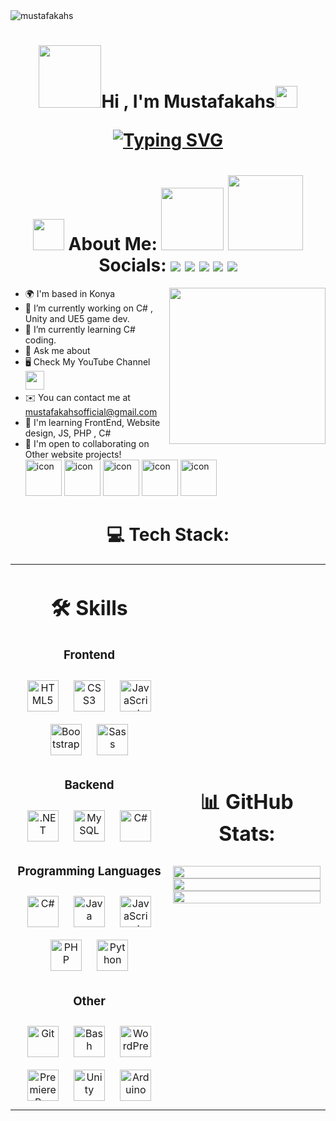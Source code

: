 <img src="https://visitcount.itsvg.in/api?id=mustafakahsofficial&icon=2&color=5)](https://visitcount.itsvg.in" alt="mustafakahs" /> 

<h1 align="center"><picture><img src="https://i.giphy.com/media/v1.Y2lkPTc5MGI3NjExaXVhMjc0N2t0bjA4Nm1oZWFsdXltZGwwamt4MGdzZmZycnVhamZ3NiZlcD12MV9pbnRlcm5hbF9naWZfYnlfaWQmY3Q9cw/f7omQNmgiyjj5sffvZ/giphy.gif" width = 100px></picture>Hi , I'm Mustafakahs<img src="https://media.giphy.com/media/hvRJCLFzcasrR4ia7z/giphy.gif" width="35"> 
	<p align="center">
  	<a href="https://git.io/typing-svg"><img src="https://readme-typing-svg.herokuapp.com?font=Architects+Daughter&pause=1000&center=true&width=435&lines=Full+Stack+Web+Developer;Game+Developer" alt="Typing SVG" /></a>
</p>
</h1>

<h1>
	<div align="center">
	<picture><img src = "https://github.com/7oSkaaa/7oSkaaa/blob/main/Images/about_me.gif?raw=true" width = 50px></picture> About Me:
	<picture><img src="https://i.giphy.com/media/v1.Y2lkPTc5MGI3NjExbW5pZTVlZGtnbGNiOWt5MXRwbW1rY2c3NnQ2cXZueWltdHB3a2ZrMSZlcD12MV9pbnRlcm5hbF9naWZfYnlfaWQmY3Q9cw/7j2hfyeVcDtf2/giphy.gif" width = 100px></picture>
	<picture><img src="https://user-images.githubusercontent.com/73097560/115834477-dbab4500-a447-11eb-908a-139a6edaec5c.gif" width= 120px></picture>
	Socials:
	 <a href="mailto:mustafakahsofficial@gmail.com"><img src="https://skillicons.dev/icons?i=gmail" /></a>
 	 <a href="https://www.linkedin.com/in/mustafakahs"><img src="https://skillicons.dev/icons?i=linkedin" /></a>
  	 <a href="https://www.instagram.com/mustafakahs/"><img src="https://skillicons.dev/icons?i=instagram" /></a>
	 <a href="https://x.com/mustafakahscode"><img src="https://img.icons8.com/?size=50&id=ZNMifeqJbPRv&format=png&color=000000" /></a>
	 <a href="mailto:mustafamehmet@windowslive.com"><img src="https://img.icons8.com/?size=55&id=OumT4lIcOllS&format=png&color=000000" /></a>
	</div>
</h1>
  <picture> <img align="right"  src="https://github.com/7oSkaaa/7oSkaaa/blob/main/Images/Right_Side.gif?raw=true" width = 250p></picture>
 


<p>
  
- 🌍 I'm based in Konya
- 🔭 I’m currently working on C# , Unity and UE5 game dev.
- 🌱 I’m currently learning C# coding.
- 💬 Ask me about
- 🖥️ Check My YouTube Channel <a href="https://www.youtube.com/@mustafakahsofficial" target="_blank"> <img src="https://img.icons8.com/?size=100&id=19318&format=png&color=000000" width="30" height="30"></a>  
- ✉️ You can contact me at mustafakahsofficial@gmail.com 
- 🧠 I'm learning FrontEnd, Website design, JS, PHP , C#
- 🤝 I'm open to collaborating on Other website projects!
  <div >
	<img src="https://techstack-generator.vercel.app/js-icon.svg" alt="icon" width="58" height="58" />
	<img src="https://techstack-generator.vercel.app/csharp-icon.svg" alt="icon" width="58" height="58" />
	<img src="https://techstack-generator.vercel.app/python-icon.svg" alt="icon" width="58" height="58" />
	<img src="https://techstack-generator.vercel.app/github-icon.svg" alt="icon" width="58" height="58" />
	<img src="https://techstack-generator.vercel.app/mysql-icon.svg" alt="icon" width="58" height="58" />
</div>
</p>




<h1 align="center">💻 Tech Stack: </h1>

<table align="center" width="100%" >
 <tr>
    <td align="left" width="50%">
      
# <p align="center">🛠️ Skills</p>
### <div align="center">__Frontend__</div>   
<div align="center">  
<a href="https://en.wikipedia.org/wiki/HTML5" target="_blank"><img style="margin: 10px" src="https://profilinator.rishav.dev/skills-assets/html5-original-wordmark.svg" alt="HTML5" height="50" /></a>  
<a href="https://www.w3schools.com/css/" target="_blank"><img style="margin: 10px" src="https://profilinator.rishav.dev/skills-assets/css3-original-wordmark.svg" alt="CSS3" height="50" /></a>  
<a href="https://www.javascript.com/" target="_blank"><img style="margin: 10px" src="https://profilinator.rishav.dev/skills-assets/javascript-original.svg" alt="JavaScript" height="50" /></a>  
<a href="https://getbootstrap.com/docs/3.4/javascript/" target="_blank"><img style="margin: 10px" src="https://profilinator.rishav.dev/skills-assets/bootstrap-plain.svg" alt="Bootstrap" height="50" /></a>  
<a href="https://sass-lang.com/" target="_blank"><img style="margin: 10px" src="https://profilinator.rishav.dev/skills-assets/sass-original.svg" alt="Sass" height="50" /></a>  
</div>  

### <div align="center">__Backend__</div>  
<div align="center">  
<a href="https://dotnet.microsoft.com/download/dotnet-framework" target="_blank"><img style="margin: 10px" src="https://profilinator.rishav.dev/skills-assets/dot-net-original-wordmark.svg" alt=".NET" height="50" /></a>  
<a href="https://www.mysql.com/" target="_blank"><img style="margin: 10px" src="https://profilinator.rishav.dev/skills-assets/mysql-original-wordmark.svg" alt="MySQL" height="50" /></a>  
<a href="https://docs.microsoft.com/en-us/dotnet/csharp/" target="_blank"><img style="margin: 10px" src="https://profilinator.rishav.dev/skills-assets/csharp-original.svg" alt="C#" height="50" /></a>  
</div>

### <div align="center">__Programming Languages__</div> 
<div align="center">  
<a href="https://docs.microsoft.com/en-us/dotnet/csharp/" target="_blank"><img style="margin: 10px" src="https://profilinator.rishav.dev/skills-assets/csharp-original.svg" alt="C#" height="50" /></a>  
<a href="https://www.java.com/" target="_blank"><img style="margin: 10px" src="https://profilinator.rishav.dev/skills-assets/java-original-wordmark.svg" alt="Java" height="50" /></a>  
<a href="https://www.javascript.com/" target="_blank"><img style="margin: 10px" src="https://profilinator.rishav.dev/skills-assets/javascript-original.svg" alt="JavaScript" height="50" /></a>  
<a href="https://www.php.net/" target="_blank"><img style="margin: 10px" src="https://profilinator.rishav.dev/skills-assets/php-original.svg" alt="PHP" height="50" /></a>  
<a href="https://www.python.org/" target="_blank"><img style="margin: 10px" src="https://profilinator.rishav.dev/skills-assets/python-original.svg" alt="Python" height="50" /></a>  
</div>

### <div align="center">__Other__</div> 
<div align="center">  
<a href="https://github.com/" target="_blank"><img style="margin: 10px" src="https://profilinator.rishav.dev/skills-assets/git-scm-icon.svg" alt="Git" height="50" /></a>  
<a href="https://www.gnu.org/software/bash/" target="_blank"><img style="margin: 10px" src="https://profilinator.rishav.dev/skills-assets/gnu_bash-icon.svg" alt="Bash" height="50" /></a>  
<a href="https://wordpress.com/" target="_blank"><img style="margin: 10px" src="https://profilinator.rishav.dev/skills-assets/wordpress.png" alt="WordPress" height="50" /></a>  
<a href="https://www.adobe.com/in/products/premiere.html" target="_blank"><img style="margin: 10px" src="https://profilinator.rishav.dev/skills-assets/adobepremierepro.png" alt="Premiere Pro" height="50" /></a>  
<a href="https://unity.com/" target="_blank"><img style="margin: 10px" src="https://profilinator.rishav.dev/skills-assets/unity.png" alt="Unity" height="50" /></a>  
<a href="https://www.arduino.cc/" target="_blank"><img style="margin: 10px" src="https://profilinator.rishav.dev/skills-assets/arduino.png" alt="Arduino" height="50" /></a>  
</div>
</td>
    <td>
	    
# <p align="center">📊 GitHub Stats:</p>
<p align="right">
  <img width="100%" src="https://github-readme-stats.vercel.app/api?username=mustafakahsofficial&theme=radical&hide_border=false&include_all_commits=true&count_private=false" />
 </br>
  <img width="100%" src="https://github-readme-streak-stats.herokuapp.com/?user=mustafakahsofficial&theme=radical&hide_border=false"/>
 </br>
  <img width="100%" src="https://github-readme-stats.vercel.app/api/top-langs/?username=mustafakahsofficial&theme=radical&hide_border=false&include_all_commits=true&count_private=false&layout=compact" />
</p>
     
  </td>
 </tr>
</table>
